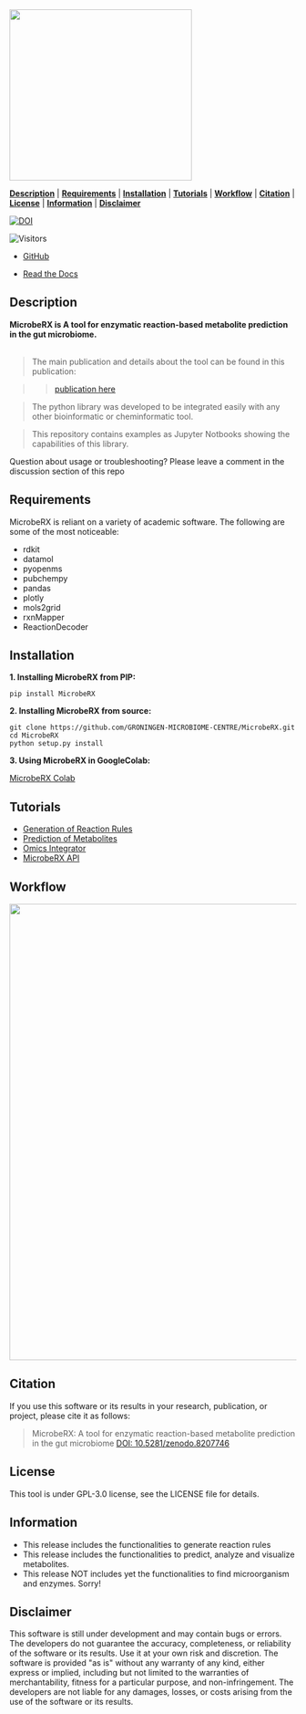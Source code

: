 <img src="https://github.com/GRONINGEN-MICROBIOME-CENTRE/MicrobeRX/blob/main/img/logo.png"  width="320" height="300">

[**Description**](#description) | [**Requirements**](#requirements) | [**Installation**](#installation) | [**Tutorials**](#tutorials) | [**Workflow**](#workflow) | [**Citation**](#citation) | [**License**](#license) | [**Information**](#information) | [**Disclaimer**](#disclaimer)

[![DOI](https://zenodo.org/badge/657648349.svg)](https://zenodo.org/badge/latestdoi/657648349)

![Visitors](https://api.visitorbadge.io/api/visitors?path=https%3A%2F%2Fgithub.com%2FGRONINGEN-MICROBIOME-CENTRE%2FMicrobeRX&label=Views&labelColor=%23697689&countColor=%23ff8a65&style=flat)

- [GitHub](https://github.com/GRONINGEN-MICROBIOME-CENTRE/MicrobeRX)

- [Read the Docs](https://microberx.readthedocs.io/)

## Description

**MicrobeRX is A tool for enzymatic reaction-based metabolite prediction in the gut microbiome.** <br><br>

> The main publication and details about the tool can be found in this publication:

>> [publication here]()

> The python library was developed to be integrated easily with any other bioinformatic or cheminformatic tool.

> This repository contains examples as Jupyter Notbooks showing the capabilities of this library.

Question about usage or troubleshooting? Please leave a comment in the discussion section of this repo

## Requirements

MicrobeRX is reliant on a variety of academic software. The following are some of the most noticeable:

- rdkit
- datamol
- pyopenms
- pubchempy
- pandas
- plotly
- mols2grid
- rxnMapper
- ReactionDecoder

## Installation 

**1. Installing MicrobeRX from PIP:**

```
pip install MicrobeRX
```

**2. Installing MicrobeRX from source:**

```
git clone https://github.com/GRONINGEN-MICROBIOME-CENTRE/MicrobeRX.git
cd MicrobeRX
python setup.py install
```

**3. Using MicrobeRX in GoogleColab:**

[MicrobeRX Colab](https://shorturl.at/cpqu4)

## Tutorials

- [Generation of Reaction Rules](https://microberx.readthedocs.io/en/latest/tutorials/ReactionRules.html)
- [Prediction of Metabolites](https://microberx.readthedocs.io/en/latest/tutorials/PredictionMetabolites.html)
- [Omics Integrator](https://microberx.readthedocs.io/en/latest/tutorials/OmicsIntegrator.html)
- [MicrobeRX API](https://microberx.readthedocs.io/en/latest/autoapi/index.html)

## Workflow

<img src="https://github.com/GRONINGEN-MICROBIOME-CENTRE/MicrobeRX/blob/development/img/workflow.png"  width="600" height="800">

## Citation

If you use this software or its results in your research, publication, or project, please cite it as follows:

> MicrobeRX: A tool for enzymatic reaction-based metabolite prediction in the gut microbiome [DOI: 10.5281/zenodo.8207746](https://zenodo.org/record/8207746)

## License
This tool is under GPL-3.0 license, see the LICENSE file for details.

## Information

- This release includes the functionalities to generate reaction rules
- This release includes the functionalities to predict, analyze and visualize metabolites.
- This release NOT includes yet the functionalities to find microorganism and enzymes. Sorry!

## Disclaimer 

This software is still under development and may contain bugs or errors. The developers do not guarantee the accuracy, completeness, or reliability of the software or its results. Use it at your own risk and discretion. The software is provided "as is" without any warranty of any kind, either express or implied, including but not limited to the warranties of merchantability, fitness for a particular purpose, and non-infringement. The developers are not liable for any damages, losses, or costs arising from the use of the software or its results.
